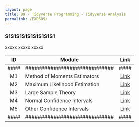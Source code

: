 ```yaml
---
layout: page
title: 09 - Tidyverse Programming - Tidyverse Analysis
permalink: /EXDS09/
---
```


<h3>S1S1S1S1S1S1S1S1S1</h3>

xxxxx xxxxx xxxxx

| ID | Module                     |Link|
|:--:|----------------------------|:--:|
|####|############################|####|
| M1 | Method of Moments Estimators |[Link](/03-MSDS-Courses/MSDS05/M1/)|
| M2 | Maximum Likelihood Estimation|[Link](/03-MSDS-Courses/MSDS05/M2/)|
| M3 | Large Sample Theory          |[Link](/03-MSDS-Courses/MSDS05/M3/)|
| M4 | Normal Confidence Intervals  |[Link](/03-MSDS-Courses/MSDS05/M4/)|
| M5 | Other Confidence Intervals   |[Link](/03-MSDS-Courses/MSDS05/M5/)|
|####|############################|####|

